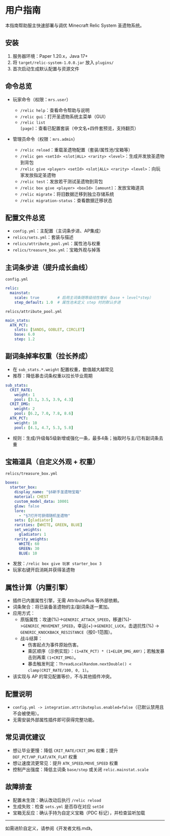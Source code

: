 # 用户指南

本指南帮助服主快速部署与调优 Minecraft Relic System 圣遗物系统。

## 安装

1. 服务器环境：Paper 1.20.x，Java 17+
2. 将 `target/relic-system-1.0.0.jar` 放入 `plugins/`
3. 首次启动生成默认配置与资源文件

## 命令总览

- 玩家命令（权限：`mrs.user`）
  - `/relic help`：查看命令帮助与说明
  - `/relic gui`：打开圣遗物系统主菜单（GUI）
  - `/relic list [page]`：查看已配置套装（中文名+四件套预览，支持翻页）

- 管理员命令（权限：`mrs.admin`）
  - `/relic reload`：重载圣遗物配置（套装/属性池/宝箱等）
  - `/relic gen <setId> <slot|ALL> <rarity> <level>`：生成并发放圣遗物到背包
  - `/relic give <player> <setId> <slot|ALL> <rarity> <level>`：向玩家发放指定圣遗物
  - `/relic test`：发放若干测试圣遗物到背包
  - `/relic box give <player> <boxId> [amount]`：发放宝箱道具
  - `/relic migrate`：将旧数据迁移到独立存储系统
  - `/relic migration-status`：查看数据迁移状态

## 配置文件总览

- `config.yml`：主配置（主词条步进、AP集成）
- `relics/sets.yml`：套装与描述
- `relics/attribute_pool.yml`：属性池与权重
- `relics/treasure_box.yml`：宝箱外观与掉落

## 主词条步进（提升成长曲线）

`config.yml`
```yml
relic:
  mainstat:
    scale: true        # 启用主词条随等级线性增长（base + level*step）
    step_default: 1.0  # 属性池未定义 step 时的默认步进
```
`relics/attribute_pool.yml`
```yml
main_stats:
  ATK_PCT:
    slots: [SANDS, GOBLET, CIRCLET]
    base: 6.0
    step: 1.2
```

## 副词条掉率权重（拉长养成）

- 在 `sub_stats.*.weight` 配置权重，数值越大越常见
- 推荐：降低暴击词条权重以拉长毕业周期
```yml
sub_stats:
  CRIT_RATE:
    weight: 1
    pool: [3.1, 3.5, 3.9, 4.3]
  CRIT_DMG:
    weight: 2
    pool: [6.2, 7.0, 7.8, 8.6]
  ATK_PCT:
    weight: 10
    pool: [4.1, 4.7, 5.3, 5.8]
```
- 规则：生成/升级每5级新增或强化一条，最多4条；抽取时与主/已有副词条去重

## 宝箱道具（自定义外观 + 权重）

`relics/treasure_box.yml`
```yml
boxes:
  starter_box:
    display_name: "§6新手圣遗物宝箱"
    material: CHEST
    custom_model_data: 10001
    glow: false
    lore:
      - "§7打开可获得随机圣遗物"
    sets: [gladiator]
    rarities: [WHITE, GREEN, BLUE]
    set_weights:
      gladiator: 1
    rarity_weights:
      WHITE: 60
      GREEN: 30
      BLUE: 10
```
- 发放：`/relic box give 玩家 starter_box 3`
- 玩家右键开启消耗并获得圣遗物

## 属性计算（内置引擎）

- 插件已内置属性引擎，无需 AttributePlus 等外部依赖。
- 词条聚合：将已装备圣遗物的主/副词条逐一累加。
- 应用方式：
  - 原版属性：攻速(%)->`GENERIC_ATTACK_SPEED`，移速(%)->`GENERIC_MOVEMENT_SPEED`，幸运(+)->`GENERIC_LUCK`，击退抗性(%) -> `GENERIC_KNOCKBACK_RESISTANCE`（按0-1范围）。
  - 战斗结算：
    - 伤害起点为事件原始伤害。
    - 乘区顺序（示例实现）：`(1+ATK_PCT) * (1+ELEM_DMG_ANY)`；若触发暴击则再乘 `(1+CRIT_DMG)`。
    - 暴击触发判定：`ThreadLocalRandom.nextDouble() < clamp(CRIT_RATE/100, 0, 1)`。
- 该实现与 AP 的常见配置等价，不与其他插件冲突。

## 配置说明

- `config.yml -> integration.attributeplus.enabled=false`（已默认禁用且不会被使用）。
- 无需安装外部属性插件即可获得完整功能。

## 常见调优建议

- 想让毕业更慢：降低 `CRIT_RATE/CRIT_DMG` 权重；提升 `DEF_PCT/HP_FLAT/ATK_FLAT` 权重
- 想让速度流更常见：提升 `ATK_SPEED/MOVE_SPEED` 权重
- 控制产出强度：降低主词条 `base/step` 或关闭 `relic.mainstat.scale`

## 故障排查

- 配置未生效：确认改动后执行 `/relic reload`
- 生成失败：检查 `sets.yml` 是否存在对应 `setId`
- 宝箱无反应：确认手持为自定义宝箱（PDC 标记），并检查监听加载

---
如需进阶自定义，请参阅《开发者文档.md》。
